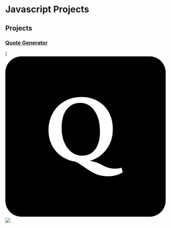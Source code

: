 # Javascript Projects

## Projects

### [Quote Generator](http://amilali.me/amil-project.github.io/Quote_generator/index.html "Quote Generator")
[![](/Quote_generator/android-chrome-512x512.png)
[![](https://res.cloudinary.com/djcmgdn0x/image/upload/v1688627074/WhatsApp_Image_2023-07-06_at_12.33.59_oormgk.jpg)](http://amilali.me/amil-project.github.io/Quote_generator/index.html)





